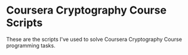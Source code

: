 Coursera Cryptography Course Scripts
=======================

These are the scripts I've used to solve Coursera Cryptography Course programming tasks.

